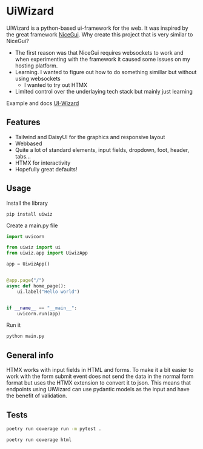

# UiWizard

UiWizard is a python-based ui-framework for the web. It was inspired by the great framework [NiceGui](https://github.com/zauberzeug/nicegui). Why create this project that is very similar to NiceGui?
- The first reason was that NiceGui requires websockets to work and when experimenting with the framework it caused some issues on my hosting platform.
- Learning. I wanted to figure out how to do something simillar but without using websockets
  - I wanted to try out HTMX
- Limited control over the underlaying tech stack but mainly just learning

Example and docs
[UI-Wizard](https://ui-wizard.com/)

## Features

- Tailwind and DaisyUI for the graphics and responsive layout
- Webbased
- Quite a lot of standard elements, input fields, dropdown, foot, header, tabs...
- HTMX for interactivity
- Hopefully great defaults!

## Usage

Install the library

```
pip install uiwiz
```

Create a main.py file

```python
import uvicorn

from uiwiz import ui
from uiwiz.app import UiwizApp

app = UiwizApp()


@app.page("/")
async def home_page():
    ui.label("Hello world")


if __name__ == "__main__":
    uvicorn.run(app)
```

Run it

```bash
python main.py
```

## General info

HTMX works with input fields in HTML and forms. To make it a bit easier to work with the form submit event does not send the data in the normal form format but uses the HTMX extension to convert it to json. This means that endpoints using UiWizard can use pydantic models as the input and have the benefit of validation.


## Tests

```bash
poetry run coverage run -m pytest .
```

```bash
poetry run coverage html
```
